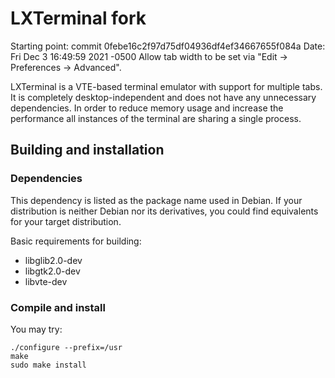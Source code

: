 # LXTerminal fork

Starting point:
commit 0febe16c2f97d75df04936df4ef34667655f084a
Date:   Fri Dec 3 16:49:59 2021 -0500
    Allow tab width to be set via "Edit -> Preferences -> Advanced".

LXTerminal is a VTE-based terminal emulator with support for multiple tabs.  It
is completely desktop-independent and does not have any unnecessary
dependencies. In order to reduce memory usage and increase the performance all
instances of the terminal are sharing a single process.

## Building and installation

### Dependencies

This dependency is listed as the package name used in Debian.  If your
distribution is neither Debian nor its derivatives, you could find equivalents
for your target distribution.

Basic requirements for building:
* libglib2.0-dev
* libgtk2.0-dev
* libvte-dev

### Compile and install

You may try:

```
./configure --prefix=/usr
make
sudo make install
```
